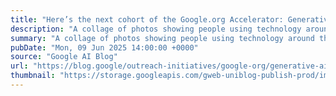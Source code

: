 ```yaml
---
title: "Here’s the next cohort of the Google.org Accelerator: Generative AI"
description: "A collage of photos showing people using technology around the world, on a white background"
summary: "A collage of photos showing people using technology around the world, on a white background"
pubDate: "Mon, 09 Jun 2025 14:00:00 +0000"
source: "Google AI Blog"
url: "https://blog.google/outreach-initiatives/google-org/generative-ai-accelerator-cohort-2025/"
thumbnail: "https://storage.googleapis.com/gweb-uniblog-publish-prod/images/Gen_AI_Accelerator_ss.width-1300.png"
---
```



